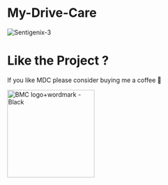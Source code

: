 # My-Drive-Care
![Sentigenix-3](https://user-images.githubusercontent.com/56252259/95284345-a1979e80-087b-11eb-9a41-0407d10f41a0.png)

# Like the Project ?
If you like MDC please consider buying me a coffee 🥰

[<img width="200" alt="BMC logo+wordmark - Black" src="https://user-images.githubusercontent.com/56252259/98195548-0c55fb80-1f48-11eb-8293-02131a0d908c.png">](https://www.buymeacoffee.com/gokulnair)
